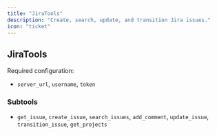 ```yaml
---
title: "JiraTools"
description: "Create, search, update, and transition Jira issues."
icon: "ticket"
---
```


## JiraTools

Required configuration:
- `server_url`, `username`, `token`

### Subtools
- `get_issue`, `create_issue`, `search_issues`, `add_comment`,
  `update_issue`, `transition_issue`, `get_projects`


